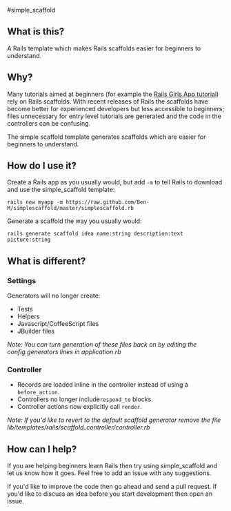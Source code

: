 #simple_scaffold
## What is this?
A Rails template which makes Rails scaffolds easier for beginners to understand.

## Why?
Many tutorials aimed at beginners (for example the [Rails Girls App tutorial](http://guides.railsgirls.com/app/)) rely on Rails scaffolds. With recent releases of Rails the scaffolds have become better for experienced developers but less accessible to beginners; files unnecessary for entry level tutorials are generated and the code in the controllers can be confusing.

The simple scaffold template generates scaffolds which are easier for beginners to understand.

## How do I use it?
Create a Rails app as you usually would, but add `-m` to tell Rails to download and use the simple_scaffold template:

`rails new myapp -m https://raw.github.com/Ben-M/simplescaffold/master/simplescaffold.rb`

Generate a scaffold the way you usually would:

`rails generate scaffold idea name:string description:text picture:string` 

## What is different?
### Settings
Generators will no longer create:

- Tests
- Helpers
- Javascript/CoffeeScript files
- JBuilder files

*Note: You can turn generation of these files back on by editing the config.generators lines in application.rb*

### Controller
 - Records are loaded inline in the controller instead of using a `before_action`.
 - Controllers no longer include`respond_to` blocks.
 - Controller actions now explicitly call `render`.
 
*Note: If you'd like to revert to the default scaffold generator remove the file lib/templates/rails/scaffold_controller/controller.rb*
 
## How can I help?
If you are helping beginners learn Rails then try using simple_scaffold and let us know how it goes. Feel free to add an issue with any suggestions.

If you'd like to improve the code then go ahead and send a pull request. If you'd like to discuss an idea before you start development then open an issue.